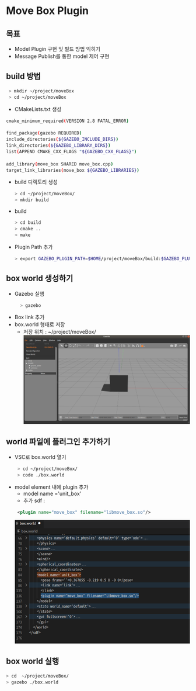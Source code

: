 # Move Box Plugin

## 목표 
- Model Plugin 구현 및 빌드 방법 익히기
- Message Publish를 통한 model 제어 구현

## build 방법 
  ```bash
   > mkdir ~/project/moveBox
   > cd ~/project/moveBox
  ```
- CMakeLists.txt 생성 
```bash
cmake_minimum_required(VERSION 2.8 FATAL_ERROR)

find_package(gazebo REQUIRED)
include_directories(${GAZEBO_INCLUDE_DIRS})
link_directories(${GAZEBO_LIBRARY_DIRS})
list(APPEND CMAKE_CXX_FLAGS "${GAZEBO_CXX_FLAGS}")

add_library(move_box SHARED move_box.cpp)
target_link_libraries(move_box ${GAZEBO_LIBRARIES})
```
- build 디렉토리 생성
  ```bash
  > cd ~/project/moveBox/
  > mkdir build
  ```
- build 
  ```bash
  > cd build
  > cmake ..
  > make
  ```
- Plugin Path 추가 
  ```bash
  > export GAZEBO_PLUGIN_PATH=$HOME/project/moveBox/build:$GAZEBO_PLUGIN_PATH
  ```
## box world 생성하기 

- Gazebo 실행
  ```bash
    > gazebo 
  ```
- Box link 추가 
- box.world 형태로 저장 
  - 저장 위치 : ~/project/moveBox/
  ![](./boxWorld.png)

## world 파일에 플러그인 추가하기 

- VSC로 box.world 열기 
  ```bash
   > cd ~/project/moveBox/
   > code ./box.world
  ```
- model element 내에 plugin 추가
  - model name ='unit_box'
  - 추가 sdf :
  ```xml
   <plugin name="move_box" filename="libmove_box.so"/>
  ```
  ![](./boxWorldSDF.png)

## box world 실행 
  ```bash
  > cd  ~/project/moveBox/
  > gazebo ./box.world
  ```


